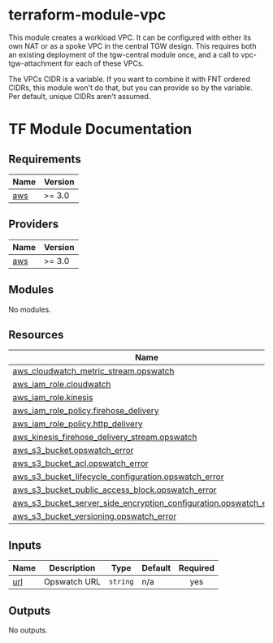 # terraform-module-vpc
This module creates a workload VPC. It can be configured with either its own NAT or as a spoke VPC in the central TGW design. This requires both an existing deployment of the tgw-central module once, and a call to vpc-tgw-attachment for each of these VPCs.

The VPCs CIDR is a variable. If you want to combine it with FNT ordered CIDRs, this module won't do that, but you can provide so by the variable. Per default, unique CIDRs aren't assumed.
# TF Module Documentation
<!-- BEGIN_TF_DOCS -->
## Requirements

| Name | Version |
|------|---------|
| <a name="requirement_aws"></a> [aws](#requirement\_aws) | >= 3.0 |

## Providers

| Name | Version |
|------|---------|
| <a name="provider_aws"></a> [aws](#provider\_aws) | >= 3.0 |

## Modules

No modules.

## Resources

| Name | Type |
|------|------|
| [aws_cloudwatch_metric_stream.opswatch](https://registry.terraform.io/providers/hashicorp/aws/latest/docs/resources/cloudwatch_metric_stream) | resource |
| [aws_iam_role.cloudwatch](https://registry.terraform.io/providers/hashicorp/aws/latest/docs/resources/iam_role) | resource |
| [aws_iam_role.kinesis](https://registry.terraform.io/providers/hashicorp/aws/latest/docs/resources/iam_role) | resource |
| [aws_iam_role_policy.firehose_delivery](https://registry.terraform.io/providers/hashicorp/aws/latest/docs/resources/iam_role_policy) | resource |
| [aws_iam_role_policy.http_delivery](https://registry.terraform.io/providers/hashicorp/aws/latest/docs/resources/iam_role_policy) | resource |
| [aws_kinesis_firehose_delivery_stream.opswatch](https://registry.terraform.io/providers/hashicorp/aws/latest/docs/resources/kinesis_firehose_delivery_stream) | resource |
| [aws_s3_bucket.opswatch_error](https://registry.terraform.io/providers/hashicorp/aws/latest/docs/resources/s3_bucket) | resource |
| [aws_s3_bucket_acl.opswatch_error](https://registry.terraform.io/providers/hashicorp/aws/latest/docs/resources/s3_bucket_acl) | resource |
| [aws_s3_bucket_lifecycle_configuration.opswatch_error](https://registry.terraform.io/providers/hashicorp/aws/latest/docs/resources/s3_bucket_lifecycle_configuration) | resource |
| [aws_s3_bucket_public_access_block.opswatch_error](https://registry.terraform.io/providers/hashicorp/aws/latest/docs/resources/s3_bucket_public_access_block) | resource |
| [aws_s3_bucket_server_side_encryption_configuration.opswatch_error](https://registry.terraform.io/providers/hashicorp/aws/latest/docs/resources/s3_bucket_server_side_encryption_configuration) | resource |
| [aws_s3_bucket_versioning.opswatch_error](https://registry.terraform.io/providers/hashicorp/aws/latest/docs/resources/s3_bucket_versioning) | resource |

## Inputs

| Name | Description | Type | Default | Required |
|------|-------------|------|---------|:--------:|
| <a name="input_url"></a> [url](#input\_url) | Opswatch URL | `string` | n/a | yes |

## Outputs

No outputs.
<!-- END_TF_DOCS -->    